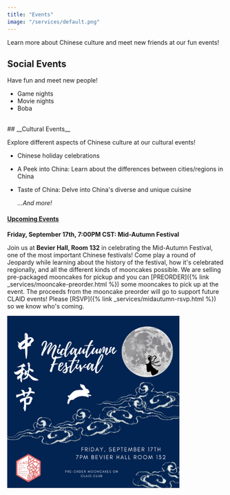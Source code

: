 ```yaml
---
title: "Events"
image: "/services/default.png"
---
```

<style>
@media screen and (max-width: 800px) {
  #div-desktop {
    width: 100%;
  }
}
</style>

Learn more about Chinese culture and meet new friends at our fun events!

## __Social Events__

Have fun and meet new people!

- Game nights
- Movie nights
- Boba


<br>
## __Cultural Events__

Explore different aspects of Chinese culture at our cultural events!

- Chinese holiday celebrations
- A Peek into China: Learn about the differences between cities/regions in China
- Taste of China: Delve into China's diverse and unique cuisine

    *...And more!*

#### <u>Upcoming Events</u>
<p></p>

**Friday, September 17th, 7:00PM CST: Mid-Autumn Festival**

Join us at **Bevier Hall, Room 132** in celebrating the Mid-Autumn Festival, one of the most important Chinese festivals! Come play a round of Jeopardy while learning about the history of the festival, how it's celebrated regionally, and all the different kinds of mooncakes possible. We are selling pre-packaged mooncakes for pickup and you can [PREORDER]({% link _services/mooncake-preorder.html %}) some mooncakes to pick up at the event. The proceeds from the mooncake preorder will go to support future CLAID events! Please [RSVP]({% link _services/midautumn-rsvp.html %}) so we know who's coming. 

<img src="/images/services/midautumn-festival.png" id="div-desktop" alt="Mid-Autumn Festival" width="400">



